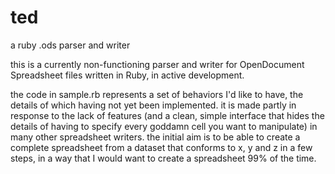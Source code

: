 ted
===

a ruby .ods parser and writer

this is a currently non-functioning parser and writer for OpenDocument Spreadsheet files written in Ruby, in active development.

the code in sample.rb represents a set of behaviors I'd like to have, the details of which having not yet been implemented. it is made partly in response to the lack of features (and a clean, simple interface that hides the details of having to specify every goddamn cell you want to manipulate) in many other spreadsheet writers. the initial aim is to be able to create a complete spreadsheet from a dataset that conforms to x, y and z in a few steps, in a way that I would want to create a spreadsheet 99% of the time.
